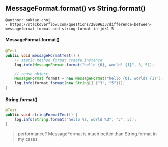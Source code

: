## MessageFormat.format() vs String.format()

```
@author: suktae.choi
- https://stackoverflow.com/questions/2809633/difference-between-messageformat-format-and-string-format-in-jdk1-5
```

#### MessageFormat.format()
```java
@Test
public void messageFormatTest() {
    // static method format create instance
    log.info(MessageFormat.format("hello {0}, world! {1}", 3, 5));

    // reuse object
    MessageFormat format = new MessageFormat("hello {0}, world! {1}");
    log.info(format.format(new String[] {"3", "5"}));
}
```

#### String.format()
```java
@Test
public void stringFormatTest() {
    log.info(String.format("hello %s, world %d", "3", 5));
}
```

> performance? MessageFormat is much better than String.format in my cases
